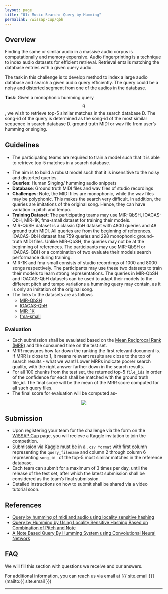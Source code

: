 ```yaml
---
layout: page
title: "01: Music Search: Query by Humming"
permalink: /wissap-cup/qbh
---
```


## Overview

Finding the same or similar audio in a massive audio corpus is computationally and memory expensive. 
Audio fingerprinting is a technique to index audio datasets for efficient retrieval. Retrieval entails matching the database entries with a given query audio. 
 <!-- that derives a content-based audio summary and links it with similar audio fragments in the database. It allows for an efficient and quick search against other audio fragments. -->
The task in this challenge is to develop method to index a large audio database and search a given audio query efficiently. The query could be a noisy and distorted segment from one of the audios in the database.

**Task**: Given a monophonic humming query $$q$$, we wish to retrieve top-5 similar matches in the search database D. The song-id of the query is determined as the song-id of the most similar sequence in search database D. 
ground truth  MIDI or wav file from user’s humming or singing.  

## Guidelines

- The participating teams are required to train a model such that it is able to retrieve top-5 matches in a search database.
<!-- - The training set is the MIR-QBSH (https://www.music-ir.org/mirex/wiki/2020:Query_by_Singing/Humming) that consists of ~4K humming queries of nearly ~10s each corresponding to database of 48 MIDI files. The teams are required to convert the MIDI files to the audio files. The test set consists of ~4000 query files each corresponding to database of 150 + songs.  -->
- The aim is to build a robust model such that it is insensitive to the noisy and distorted queries. 
- **Queries**: Human Singing/ humming audio snippets  
- **Database**:  Ground truth MIDI files and wav files of studio recordings
- **Challenges**: Note, the MIDI files are monophonic, while the wav files may be polyphonic. This makes the search very difficult. In addition, the queries are imitations of the original song. Hence, they can have variation in pitch and tempo.
- **Training Dataset**:   The participating teams may use MIR-QbSH, IOACAS-QbH, MIR-1K, fma-small dataset for training their models.
- MIR-QbSH dataset is a classic QbH dataset with 4800 queries and 48 ground truth MIDI. All queries are from the beginning of references. IOACAS-QbH dataset has 759 queries and 298 monophonic ground-truth MIDI files. Unlike MIR-QbSH, the queries may not be at the beginning of references. The participants may use MIR-QbSH or IOACAS-QBH or a combination of two evaluate their models search performance during training.
- MIR-1K and fma-small consists of studio recordings of 1000 and 8000 songs respectively. The participants may use these two datasets to train their models to learn strong representations. The queries in MIR-QbSH and IOACAS-QbH datasets can be used to adapt their models to the different pitch and tempo variations a humming query may contain, as it is only an imitation of the original song.  
- The links to the datasets are as follows
    - [MIR-QbSH](https://music-ir.org/evaluation/MIREX/data/qbsh/MIR-QBSH-corpus.tar.gz)
    - [IOACAS-QbH](https://music-ir.org/evaluation/MIREX/data/qbsh/IOACAS_QBH_Corpus.tar.gz)
    - [MIR-1K](http://mirlab.org/dataset/public/MIR-1K.zip)
    - [fma-small](https://os.unil.cloud.switch.ch/fma/fma_small.zip)


### Evaluation

- Each submission shall be evaulated based on the <a href="https://en.wikipedia.org/wiki/Mean_reciprocal_rank" target="_blank">Mean Reciprocal Rank (MRR)</a> and the consumed time on the test set.
- MRR measures how far down the ranking the first relevant document is. If MRR is close to 1, it means relevant results are close to the top of search results - what we want! Lower MRRs indicate poorer search quality, with the right answer farther down in the search results.
- For all 100 chunks from the test set, the returned top-5 `file_ids` in order of the confidence for each shall be matched with the ground truth file_id. The final score will be the mean of the MRR score computed for all such query files.
- The final score for evaluation will be computed as-

<div align="center">
<img class="width-score width-max-100px" src="{{ "./images/score_qbe.png" | relative_url }}">
</div>

## Submission

- Upon registering your team for the challenge via the form on the [WiSSAP Cup](/wissap-cup) page, you will recieve a Kaggle invitation to join the competition.
- Submission via Kaggle must be in a `.csv format` with first column representing the `query_filename` and column 2 through column 6 representing `song_id ` of the top-5 most similar matches in the reference database. 
- Each team can submit for a maximum of 3 times per day, until the release of the test set, after which the latest submission shall be considered as the team’s final submission. 
- Detailed instructions on how to submit shall be shared via a video tutorial soon.

## References

- [Query by humming of midi and audio using locality sensitive hashing](https://ieeexplore.ieee.org/stamp/stamp.jsp?tp=&arnumber=4518093)
- [Query by Humming by Using Locality Sensitive Hashing Based on Combination of Pitch and Note](https://ieeexplore.ieee.org/stamp/stamp.jsp?tp=&arnumber=6266272)
- [A Note Based Query By Humming System using Convolutional Neural Network](https://www.isca-speech.org/archive_v0/Interspeech_2017/pdfs/1590.PDF)

## FAQ

We will fill this section with questions we receive and our answers.

For additional information, you can reach us via email at [{{ site.email }}](mailto:{{ site.email }})

---
